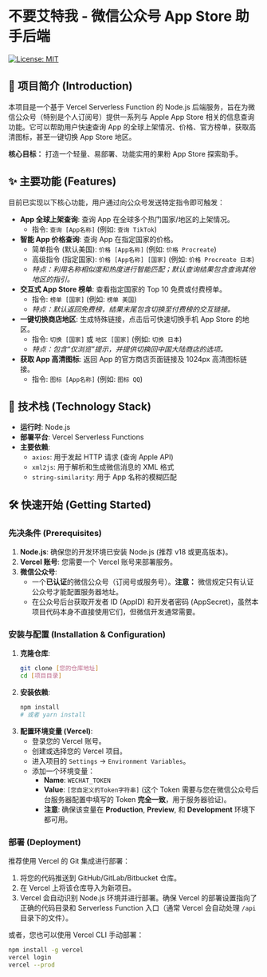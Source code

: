 # 不要艾特我 - 微信公众号 App Store 助手后端

[![License: MIT](https://img.shields.io/badge/License-MIT-yellow.svg)](https://opensource.org/licenses/MIT)

## 📖 项目简介 (Introduction)

本项目是一个基于 Vercel Serverless Function 的 Node.js 后端服务，旨在为微信公众号（特别是个人订阅号）提供一系列与 Apple App Store 相关的信息查询功能。它可以帮助用户快速查询 App 的全球上架情况、价格、官方榜单，获取高清图标，甚至一键切换 App Store 地区。

**核心目标：** 打造一个轻量、易部署、功能实用的果粉 App Store 探索助手。

## ✨ 主要功能 (Features)

目前已实现以下核心功能，用户通过向公众号发送特定指令即可触发：

* **App 全球上架查询**: 查询 App 在全球多个热门国家/地区的上架情况。
    * 指令: `查询 [App名称]` (例如: `查询 TikTok`)
* **智能 App 价格查询**: 查询 App 在指定国家的价格。
    * 简单指令 (默认美国): `价格 [App名称]` (例如: `价格 Procreate`)
    * 高级指令 (指定国家): `价格 [App名称] [国家]` (例如: `价格 Procreate 日本`)
    * *特点：利用名称相似度和热度进行智能匹配；默认查询结果包含查询其他地区的指引。*
* **交互式 App Store 榜单**: 查看指定国家的 Top 10 免费或付费榜单。
    * 指令: `榜单 [国家]` (例如: `榜单 美国`)
    * *特点：默认返回免费榜，结果末尾包含切换至付费榜的交互链接。*
* **一键切换商店地区**: 生成特殊链接，点击后可快速切换手机 App Store 的地区。
    * 指令: `切换 [国家]` 或 `地区 [国家]` (例如: `切换 日本`)
    * *特点：包含“仅浏览”提示，并提供切换回中国大陆商店的选项。*
* **获取 App 高清图标**: 返回 App 的官方商店页面链接及 1024px 高清图标链接。
    * 指令: `图标 [App名称]` (例如: `图标 QQ`)

## 🚀 技术栈 (Technology Stack)

* **运行时**: Node.js
* **部署平台**: Vercel Serverless Functions
* **主要依赖**:
    * `axios`: 用于发起 HTTP 请求 (查询 Apple API)
    * `xml2js`: 用于解析和生成微信消息的 XML 格式
    * `string-similarity`: 用于 App 名称的模糊匹配

## 🛠️ 快速开始 (Getting Started)

### 先决条件 (Prerequisites)

1.  **Node.js**: 确保您的开发环境已安装 Node.js (推荐 v18 或更高版本)。
2.  **Vercel 账号**: 您需要一个 Vercel 账号来部署服务。
3.  **微信公众号**:
    * 一个**已认证**的微信公众号（订阅号或服务号）。**注意：** 微信规定只有认证公众号才能配置服务器地址。
    * 在公众号后台获取开发者 ID (AppID) 和开发者密码 (AppSecret)，虽然本项目代码本身不直接使用它们，但微信开发通常需要。

### 安装与配置 (Installation & Configuration)

1.  **克隆仓库**:
    ```bash
    git clone [您的仓库地址]
    cd [项目目录]
    ```
2.  **安装依赖**:
    ```bash
    npm install
    # 或者 yarn install
    ```
3.  **配置环境变量 (Vercel)**:
    * 登录您的 Vercel 账号。
    * 创建或选择您的 Vercel 项目。
    * 进入项目的 `Settings` -> `Environment Variables`。
    * 添加一个环境变量：
        * **Name**: `WECHAT_TOKEN`
        * **Value**: `[您自定义的Token字符串]` (这个 Token 需要与您在微信公众号后台服务器配置中填写的 Token **完全一致**，用于服务器验证)。
        * **注意**: 确保该变量在 **Production**, **Preview**, 和 **Development** 环境下都可用。

### 部署 (Deployment)

推荐使用 Vercel 的 Git 集成进行部署：

1.  将您的代码推送到 GitHub/GitLab/Bitbucket 仓库。
2.  在 Vercel 上将该仓库导入为新项目。
3.  Vercel 会自动识别 Node.js 环境并进行部署。确保 Vercel 的部署设置指向了正确的代码目录和 Serverless Function 入口（通常 Vercel 会自动处理 `/api` 目录下的文件）。

或者，您也可以使用 Vercel CLI 手动部署：

```bash
npm install -g vercel
vercel login
vercel --prod
